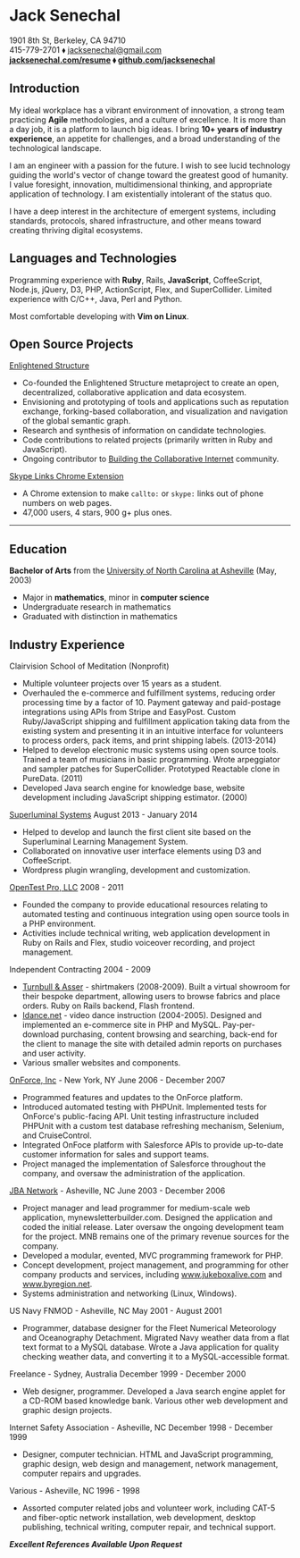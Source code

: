 Jack Senechal
=============

1901 8th St, Berkeley, CA 94710  
415-779-2701 ⬧ <jacksenechal@gmail.com>  
**[jacksenechal.com/resume][] ⬧ [github.com/jacksenechal][]**

Introduction
------------

My ideal workplace has a vibrant environment of innovation, a strong team practicing **Agile**
methodologies, and a culture of excellence. It is more than a day job, it is a platform to launch
big ideas. I bring **10+ years of industry experience**, an appetite for challenges, and a broad
understanding of the technological landscape.

I am an engineer with a passion for the future. I wish to see lucid technology guiding the world's
vector of change toward the greatest good of humanity. I value foresight, innovation,
multidimensional thinking, and appropriate application of technology. I am existentially
intolerant of the status quo.

I have a deep interest in the architecture of emergent systems, including standards, protocols,
shared infrastructure, and other means toward creating thriving digital ecosystems.

Languages and Technologies
--------------------------

Programming experience with **Ruby**, Rails, **JavaScript**, CoffeeScript, Node.js, jQuery, D3, PHP,
ActionScript, Flex, and SuperCollider. Limited experience with C/C++, Java, Perl and Python.

Most comfortable developing with **Vim on Linux**.

Open Source Projects
--------------------

[Enlightened Structure][]

-   Co-founded the Enlightened Structure metaproject to create an open, decentralized,
    collaborative application and data ecosystem.
-   Envisioning and prototyping of tools and applications such as reputation exchange,
    forking-based collaboration, and visualization and navigation of the global semantic graph.
-   Research and synthesis of information on candidate technologies.
-   Code contributions to related projects (primarily written in Ruby and JavaScript).
-   Ongoing contributor to [Building the Collaborative Internet][] community.

[Skype Links Chrome Extension][]

-   A Chrome extension to make `callto:` or `skype:` links out of phone numbers on web pages.
-   47,000 users, 4 stars, 900 g+ plus ones.

---

Education
---------

**Bachelor of Arts** from the [University of North Carolina at Asheville][]
(May, 2003)

-   Major in **mathematics**, minor in **computer science**
-   Undergraduate research in mathematics
-   Graduated with distinction in mathematics

Industry Experience
-------------------

Clairvision School of Meditation (Nonprofit)

-   Multiple volunteer projects over 15 years as a student.
-   Overhauled the e-commerce and fulfillment systems, reducing order processing time
    by a factor of 10. Payment gateway and paid-postage integrations using APIs from Stripe and
    EasyPost. Custom Ruby/JavaScript shipping and fulfillment application taking data from the
    existing system and presenting it in an intuitive interface for volunteers to process orders,
    pack items, and print shipping labels. (2013-2014)
-   Helped to develop electronic music systems using open source tools. Trained a team of
    musicians in basic programming. Wrote arpeggiator and sampler patches for SuperCollider.
    Prototyped Reactable clone in PureData. (2011)
-   Developed Java search engine for knowledge base, website development including
    JavaScript shipping estimator. (2000)

[Superluminal Systems][] August 2013 - January 2014

-   Helped to develop and launch the first client site based on the Superluminal
    Learning Management System.
-   Collaborated on innovative user interface elements using D3 and
    CoffeeScript.
-   Wordpress plugin wrangling, development and customization.

[OpenTest Pro, LLC][] 2008 - 2011

-   Founded the company to provide educational resources relating to automated
    testing and continuous integration using open source tools in a PHP
    environment.
-   Activities include technical writing, web application development in Ruby on
    Rails and Flex, studio voiceover recording, and project management.

Independent Contracting 2004 - 2009

-   [Turnbull & Asser][] - shirtmakers (2008-2009). Built a virtual showroom for
    their bespoke department, allowing users to browse fabrics and place orders.
    Ruby on Rails backend, Flash frontend.
-   [Idance.net][] - video dance instruction (2004-2005). Designed and
    implemented an e-commerce site in PHP and MySQL. Pay-per-download
    purchasing, content browsing and searching, back-end for the client to
    manage the site with detailed admin reports on purchases and user activity.
-   Various smaller websites and components.

[OnForce, Inc][] - New York, NY June 2006 - December 2007

-   Programmed features and updates to the OnForce platform.
-   Introduced automated testing with PHPUnit. Implemented tests for OnForce's
    public-facing API. Unit testing infrastructure included PHPUnit with a
    custom test database refreshing mechanism, Selenium, and CruiseControl.
-   Integrated OnFoce platform with Salesforce APIs to provide up-to-date
    customer information for sales and support teams.
-   Project managed the implementation of Salesforce throughout the company, and
    oversaw the administration of the application.

[JBA Network][] - Asheville, NC June 2003 - December 2006

-   Project manager and lead programmer for medium-scale web application,
    mynewsletterbuilder.com. Designed the application and coded the initial
    release. Later oversaw the ongoing development team for the project. MNB
    remains one of the primary revenue sources for the company.
-   Developed a modular, evented, MVC programming framework for PHP.
-   Concept development, project management, and programming for other company
    products and services, including www.jukeboxalive.com and www.byregion.net.
-   Systems administration and networking (Linux, Windows).

US Navy FNMOD - Asheville, NC May 2001 - August 2001

-   Programmer, database designer for the Fleet Numerical Meteorology and
    Oceanography Detachment. Migrated Navy weather data from a flat text format
    to a MySQL database. Wrote a Java application for quality checking weather
    data, and converting it to a MySQL-accessible format.

Freelance - Sydney, Australia December 1999 - December 2000

-   Web designer, programmer. Developed a Java search engine applet for a CD-ROM
    based knowledge bank. Various other web development and graphic design
    projects.

Internet Safety Association - Asheville, NC December 1998 - December 1999

-   Designer, computer technician. HTML and JavaScript programming, graphic
    design, web design and management, network management, computer repairs and
    upgrades.

Various - Asheville, NC 1996 - 1998

-   Assorted computer related jobs and volunteer work, including CAT-5 and
    fiber-optic network installation, web development, desktop publishing,
    technical writing, computer repair, and technical support.

***Excellent References Available Upon Request***

[University of North Carolina at Asheville]: http://unca.edu
[Enlightened Structure]: http://enlightenedstructure.org
[Superluminal Systems]: http://superluminal.is/
[OpenTest Pro, LLC]: http://opentestpro.com
[Turnbull & Asser]: http://turnbullandasser.com
[Idance.net]: http://idance.net
[OnForce, Inc]: http://onforce.com
[JBA Network]: http://jbanetwork.com
[Skype Links Chrome Extension]: https://chrome.google.com/webstore/detail/skype-links/epbmllnadbdnppblcebkkmapkinkdchd
[jacksenechal.com/resume]: http://jacksenechal.com/resume
[github.com/jacksenechal]: https://github.com/jacksenechal
[Building the Collaborative Internet]: http://collaborativeinter.net/
